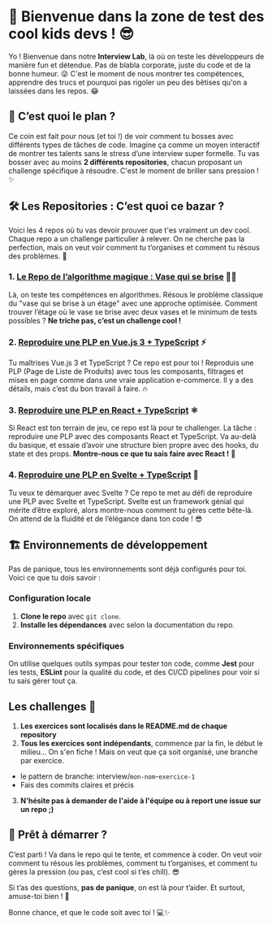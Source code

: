 # 🚀 Bienvenue dans la zone de test des cool kids devs ! 😎

Yo ! Bienvenue dans notre **Interview Lab**, là où on teste les développeurs de manière fun et détendue. Pas de blabla corporate, juste du code et de la bonne humeur. 😜 C'est le moment de nous montrer tes compétences, apprendre des trucs et pourquoi pas rigoler un peu des bêtises qu'on a laissées dans les repos. 😂

## 🧐 C’est quoi le plan ?

Ce coin est fait pour nous (et toi !) de voir comment tu bosses avec différents types de tâches de code. Imagine ça comme un moyen interactif de montrer tes talents sans le stress d’une interview super formelle. Tu vas bosser avec au moins **2 différents repositories**, chacun proposant un challenge spécifique à résoudre. C'est le moment de briller sans pression ! ✨

## 🛠️ Les Repositories : C’est quoi ce bazar ?

Voici les 4 repos où tu vas devoir prouver que t'es vraiment un dev cool. Chaque repo a un challenge particulier à relever. On ne cherche pas la perfection, mais on veut voir comment tu t’organises et comment tu résous des problèmes. 🚀

### 1. **[Le Repo de l’algorithme magique : Vase qui se brise](#)** 🧙‍♂️
Là, on teste tes compétences en algorithmes. Résous le problème classique du "vase qui se brise à un étage" avec une approche optimisée. Comment trouver l’étage où le vase se brise avec deux vases et le minimum de tests possibles ? **Ne triche pas, c’est un challenge cool !**

### 2. **[Reproduire une PLP en Vue.js 3 + TypeScript](#)** ⚡
Tu maîtrises Vue.js 3 et TypeScript ? Ce repo est pour toi ! Reproduis une PLP (Page de Liste de Produits) avec tous les composants, filtrages et mises en page comme dans une vraie application e-commerce. Il y a des détails, mais c’est du bon travail à faire. 🔥

### 3. **[Reproduire une PLP en React + TypeScript](#)** ⚛️
Si React est ton terrain de jeu, ce repo est là pour te challenger. La tâche : reproduire une PLP avec des composants React et TypeScript. Va au-delà du basique, et essaie d’avoir une structure bien propre avec des hooks, du state et des props. **Montre-nous ce que tu sais faire avec React !** 💪

### 4. **[Reproduire une PLP en Svelte + TypeScript](#)** 🌱
Tu veux te démarquer avec Svelte ? Ce repo te met au défi de reproduire une PLP avec Svelte et TypeScript. Svelte est un framework génial qui mérite d’être exploré, alors montre-nous comment tu gères cette bête-là. On attend de la fluidité et de l’élégance dans ton code ! 😎

## 🏗️ Environnements de développement

Pas de panique, tous les environnements sont déjà configurés pour toi. Voici ce que tu dois savoir :

### Configuration locale
1. **Clone le repo** avec `git clone`.
2. **Installe les dépendances** avec selon la documentation du repo.

### Environnements spécifiques
On utilise quelques outils sympas pour tester ton code, comme **Jest** pour les tests, **ESLint** pour la qualité du code, et des CI/CD pipelines pour voir si tu sais gérer tout ça. 

## Les challenges 🔖

1. **Les exercices sont localisés dans le README.md de chaque repository**
2. **Tous les exercices sont indépendants**, commence par la fin, le début le milieu... On s'en fiche ! Mais on veut que ça soit organisé, une branche par exercice.
  - le pattern de branche: interview/`mon-nom`-`exercice-1`
  - Fais des commits claires et précis
3. **N'hésite pas à demander de l'aide à l'équipe ou à report une issue sur un repo ;)**

## 🎯 Prêt à démarrer ?

C’est parti ! Va dans le repo qui te tente, et commence à coder. On veut voir comment tu résous les problèmes, comment tu t’organises, et comment tu gères la pression (ou pas, c’est cool si t’es chill). 😎

Si t’as des questions, **pas de panique**, on est là pour t’aider. Et surtout, amuse-toi bien ! 🎉

Bonne chance, et que le code soit avec toi ! 💻✨
